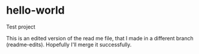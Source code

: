 # hello-world
Test project

This is an edited version of the read me file, that I made in a different branch (readme-edits). Hopefully I'll merge it successfully.
